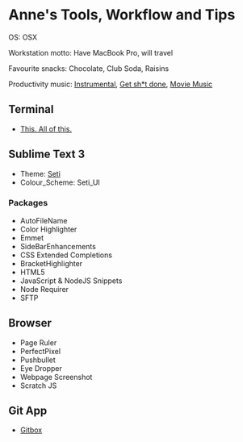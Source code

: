 # Anne's Tools, Workflow and Tips

OS: OSX

Workstation motto: Have MacBook Pro, will travel

Favourite snacks: Chocolate, Club Soda, Raisins

Productivity music: [Instrumental](https://8tracks.com/thegirlnamedjedrzejko/ultimate-study-playlist-iii), [Get sh*t done](https://8tracks.com/modsun/girl), [Movie Music](https://8tracks.com/nerdykirby/film-scores-to-work-to)

## Terminal

- [This. All of this.](http://commandlinepoweruser.com/)

## Sublime Text 3

- Theme: [Seti](https://packagecontrol.io/packages/Seti_UI)
- Colour_Scheme: Seti_UI

### Packages

- AutoFileName
- Color Highlighter
- Emmet
- SideBarEnhancements
- CSS Extended Completions
- BracketHighlighter
- HTML5
- JavaScript & NodeJS Snippets
- Node Requirer
- SFTP

## Browser

- Page Ruler
- PerfectPixel
- Pushbullet
- Eye Dropper
- Webpage Screenshot
- Scratch JS

## Git App

- [Gitbox](http://www.gitboxapp.com/)